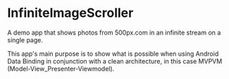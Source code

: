 # InfiniteImageScroller
A demo app that shows photos from 500px.com in an infinite stream on a single page.

This app's main purpose is to show what is possible when using Android Data Binding in conjunction with a clean architecture, in this case MVPVM (Model-View_Presenter-Viewmodel).

